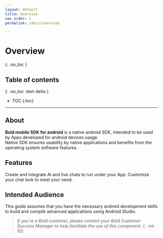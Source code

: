 ```yaml
---
layout: default
title: Overview
nav_order: 1
permalink: /docs/overview

---
```


# Overview
{: .no_toc }

## Table of contents
{: .no_toc .text-delta }

- TOC
{:toc}

---

## About
**Bold mobile SDK for android** is a native android SDK, intended to be used by Apps developed for android devices usage.   
Native SDK ensures usability by native applications and benefits from the operating system software features. 

## Features
Create and integrate AI and live chats to run under your App.
Customize your chat look to meet your need.

## Intended Audience
This guide assumes that you have the necessary android development skills to build and compile advanced applications using Android Studio.  

> *If you're a Bold customer, please contact your Bold Customer Success Manager to help facilitate the use of this component.* 
{: .mt-10} 

